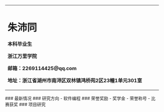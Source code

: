 <table border="0">
  <tr>
    <td width="75%">
      <h1>朱沛同</h1>
      <p><b>本科毕业生</b></p>
      <p><b>浙江万里学院</b></p>
      <p><b>邮箱：2269114425@qq.com</b></p>
      <p><b>地址：浙江省湖州市南浔区双林镇鸿桥苑2区23幢1单元301室</b></p>
    </td>
  </tr>
</table>
### 最新情况
### 研究方向
 - 软件编程
### 荣誉奖励
 - 奖学金
 - 荣誉称号
 - 比赛获奖
### 项目研究

